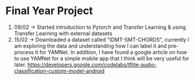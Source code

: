 # Final Year Project

1. 09/02 -> Started introduction to Pytorch and Transfer Learning & using Transfer Learning with external datasets
2. 15/02 -> Downloaded a dataset called "IDMT-SMT-CHORDS", currently I am exploring the data and understanding how I can label it and pre-process it for YAMNet. In addition, I have found a google article on how to use YAMNet for a simple mobile app that I think will be very useful for later. https://developers.google.com/codelabs/tflite-audio-classification-custom-model-android 